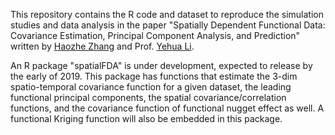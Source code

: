 This repository contains the R code and dataset to reproduce the simulation studies and data analysis in the paper "Spatially Dependent Functional Data: Covariance Estimation, Principal Component Analysis, and Prediction" written by [Haozhe Zhang](https://haozhestat.github.io) and Prof. [Yehua Li](https://sites.google.com/a/ucr.edu/yehuali).   

An R package "spatialFDA" is under development, expected to release by the early of 2019. This package has functions that estimate the 3-dim spatio-temporal covariance function for a given dataset, the leading functional principal components, the spatial covariance/correlation functions, and the covariance function of functional nugget effect as well. A functional Kriging function will also be embedded in this package.  
